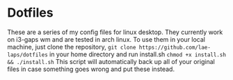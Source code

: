 # Dotfiles
These are a series of my config files for linux desktop. They currently work on i3-gaps wm and are tested in arch linux. To use them in your local machine, just clone the repository, `git clone https://github.com/lae-laps/dotfiles` in your home directory and run install.sh `chmod +x install.sh && ./install.sh` This script will automatically back up all of your original files in case something goes wrong and put these instead.
